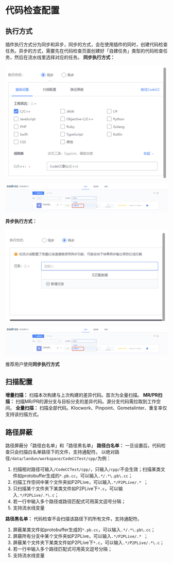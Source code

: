# 代码检查配置

## 执行方式
插件执行方式分为同步和异步，同步的方式，会在使用插件的同时，创建代码检查任务。异步的方式，需要先在代码检查页面创建好「自建任务」类型的代码检查任务，然后在流水线里选择对应的任务。
**同步执行方式：**

![同步执行方式配置](../../.gitbook/assets/image-codecc-sync-config.png)

![同步执行的任务](../../.gitbook/assets/image-codecc-asynchronize.png)

**异步执行方式：**

![异步执行方式配置](../../.gitbook/assets/image-codecc-async-config.png)

![异步执行的任务](../../.gitbook/assets/image-codecc-asynchronize.png)

推荐用户使用**同步执行方式**

## 扫描配置
**增量扫描：** 扫描本次构建与上次构建的差异代码。首次为全量扫描。
**MR/PR扫描：** 扫描MR/PR的源分支与目标分支的差异代码。源分支代码需拉取到工作空间。
**全量扫描：** 扫描全部代码。Klocwork、Pinpoint、Gometalinter、重复率仅支持该扫描方式。 

## 路径屏蔽
路径屏蔽分「路径白名单」和「路径黑名单」
**路径白名单：** 一旦设置后，代码检查只会扫描白名单路径下的文件，支持通配符。
以绝对路径`/data/landun/workspace/CodeCCTest/cpp/`为例：
1. 扫描相对路径可输入`/CodeCCTest/cpp/`，只输入`/cpp/`不会生效；扫描某类文件如protobuffer生成的`*.pb.cc`，可以输入`.*/.*\.pb\.cc`；
2. 扫描工作空间中某个文件夹如P2PLive，可以输入`.*/P2PLive/.* `；
3. 只扫描某个文件夹下某类文件如P2PLive下`*.c`，可以输入`.*/P2PLive/.*\.c`；
4. 若一行中输入多个路径或路径匹配式可用英文逗号分隔；
5. 支持流水线变量
   
**路径黑名单：** 代码检查不会扫描该路径下的所有文件，支持通配符。
1. 屏蔽某类文件如protobuffer生成的`*.pb.cc`，可以输入`.*/.*\.pb\.cc`；
2. 屏蔽所有分支中某个文件夹如P2PLive，可以输入`.*/P2PLive/.* `；
3. 屏蔽某个文件夹下某类文件如P2PLive下`*.c`，可以输入`.*/P2PLive/.*\.c`；
4. 若一行中输入多个路径匹配式可用英文逗号分隔；
5. 支持流水线变量